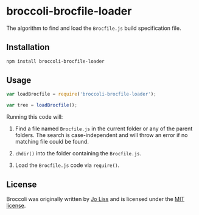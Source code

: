 broccoli-brocfile-loader
==============================================================================

The algorithm to find and load the `Brocfile.js` build specification file.


Installation
------------------------------------------------------------------------------

```bash
npm install broccoli-brocfile-loader
```


Usage
------------------------------------------------------------------------------

```js
var loadBrocfile = require('broccoli-brocfile-loader');

var tree = loadBrocfile();
```

Running this code will:

1. Find a file named `Brocfile.js` in the current folder or any of the parent
   folders. The search is case-independent and will throw an error if no
   matching file could be found.
   
2. `chdir()` into the folder containing the `Brocfile.js`.

3. Load the `Brocfile.js` code via `require()`.


License
------------------------------------------------------------------------------

Broccoli was originally written by [Jo Liss](http://www.solitr.com/) and is
licensed under the [MIT license](LICENSE).
